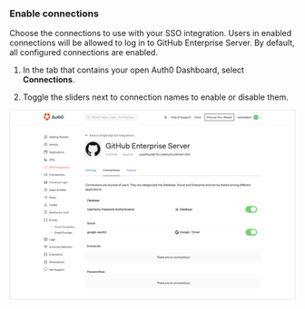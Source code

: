 ### Enable connections

Choose the connections to use with your SSO integration. Users in enabled connections will be allowed to log in to GitHub Enterprise Server. By default, all configured connections are enabled.

1. In the tab that contains your open Auth0 Dashboard, select **Connections**.

2. Toggle the sliders next to connection names to enable or disable them.

![Enable/Disable Connections](/media/articles/dashboard/sso-integrations/settings-connections-github-enterprise-server.png)